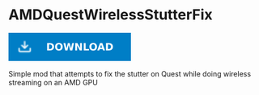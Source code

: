 # AMDQuestWirelessStutterFix

[![Download Latest AMDQuestWirelessStutterFix.dll](../.Resources/DownloadButtonEnabled.svg "Download Latest AMDQuestWirelessStutterFix.dll")](https://github.com/kafeijao/Kafe_CVR_Mods/releases/latest/download/AMDQuestWirelessStutterFix.dll)

Simple mod that attempts to fix the stutter on Quest while doing wireless streaming on an AMD GPU
